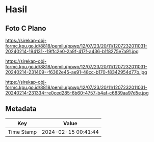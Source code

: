 # Hasil

## Foto C Plano

https://sirekap-obj-formc.kpu.go.id/8818/pemilu/ppwp/12/07/23/20/11/1207232011031-20240214-194131--19ffc2e0-2a9f-417f-a436-b1f8275e7a91.jpg

https://sirekap-obj-formc.kpu.go.id/8818/pemilu/ppwp/12/07/23/20/11/1207232011031-20240214-231409--f6362e45-ae91-48cc-b170-f8342954d77b.jpg

https://sirekap-obj-formc.kpu.go.id/8818/pemilu/ppwp/12/07/23/20/11/1207232011031-20240214-231334--e0ced285-6b60-4757-b4af-c6839aa97d5e.jpg


## Metadata

| Key        | Value               |
| ---------- | ------------------- |
| Time Stamp | 2024-02-15 00:41:44 |



